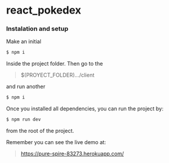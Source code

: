 # react_pokedex

### Instalation and setup

Make an initial

```sh
$ npm i
```
Inside the project folder. Then go to the
> $(PROYECT_FOLDER).../client

and run another
```sh
$ npm i
```

Once you installed all dependencies, you can run the project by:
```sh
$ npm run dev
```
from the root of the project.

Remember you can see the live demo at:

> https://pure-spire-83273.herokuapp.com/

